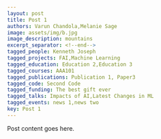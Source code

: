 ```yaml
---
layout: post
title: Post 1
authors: Varun Chandola,Melanie Sage
image: assets/img/b.jpg
image_description: mountains
excerpt_separator: <!--end-->
tagged_people: Kenneth Joseph
tagged_projects: FAI,Machine Learning
tagged_education: Education 2,Education 3
tagged_courses: AAA101
tagged_publications: Publication 1, Paper3
tagged_code: Second Code
tagged_funding: The best gift ever
tagged_talks: Impacts of AI,Latest Changes in ML
tagged_events: news 1,news two
key: Post 1
---
```

Post content goes here.

